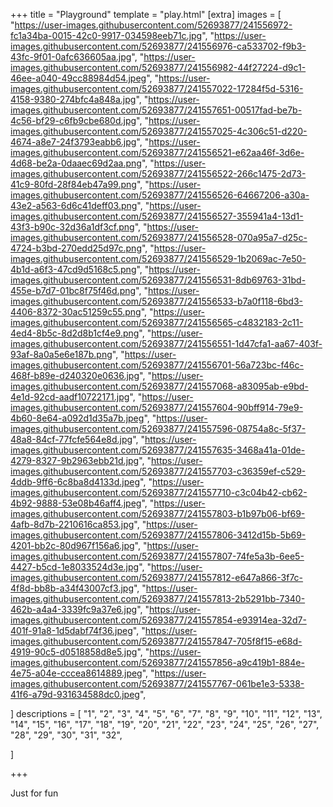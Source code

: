 +++
title = "Playground"
template = "play.html"
[extra]
images = [
    "https://user-images.githubusercontent.com/52693877/241556972-fc1a34ba-0015-42c0-9917-034598eeb71c.jpg",
    "https://user-images.githubusercontent.com/52693877/241556976-ca533702-f9b3-43fc-9f01-0afc636605aa.jpg",
    "https://user-images.githubusercontent.com/52693877/241556982-44f27224-d9c1-46ee-a040-49cc88984d54.jpeg",
    "https://user-images.githubusercontent.com/52693877/241557022-17284f5d-5316-4158-9380-274bfc4a848a.jpg",
    "https://user-images.githubusercontent.com/52693877/241557651-00517fad-be7b-4c56-bf29-c6fb9cbe680d.jpg",
    "https://user-images.githubusercontent.com/52693877/241557025-4c306c51-d220-4674-a8e7-24f3793eabb6.jpg",
    "https://user-images.githubusercontent.com/52693877/241556521-e62aa46f-3d6e-4d68-be2a-0daaec69d2aa.png",
    "https://user-images.githubusercontent.com/52693877/241556522-266c1475-2d73-41c9-80fd-28f84eb47a99.png",
    "https://user-images.githubusercontent.com/52693877/241556526-64667206-a30a-43e2-a563-6d6c41deff03.png",
    "https://user-images.githubusercontent.com/52693877/241556527-355941a4-13d1-43f3-b90c-32d36a1df3cf.png",
    "https://user-images.githubusercontent.com/52693877/241556528-070a95a7-d25c-4724-b3bd-270edd25d97c.png",
    "https://user-images.githubusercontent.com/52693877/241556529-1b2069ac-7e50-4b1d-a6f3-47cd9d5168c5.png",
    "https://user-images.githubusercontent.com/52693877/241556531-8db69763-31bd-455e-b7d7-01bc8f75f46d.png",
    "https://user-images.githubusercontent.com/52693877/241556533-b7a0f118-6bd3-4406-8372-30ac51259c55.png",
    "https://user-images.githubusercontent.com/52693877/241556565-c4832183-2c11-4ed4-8b5c-8d2d8b1cf4e9.png",
    "https://user-images.githubusercontent.com/52693877/241556551-1d47cfa1-aa67-403f-93af-8a0a5e6e187b.png",
    "https://user-images.githubusercontent.com/52693877/241556701-56a723bc-f46c-468f-b89e-d240320e0636.jpg",
    "https://user-images.githubusercontent.com/52693877/241557068-a83095ab-e9bd-4e1d-92cd-aadf10722171.jpg",
    "https://user-images.githubusercontent.com/52693877/241557604-90bff914-79e9-4b60-8e64-a092d1d35a7b.jpeg",
    "https://user-images.githubusercontent.com/52693877/241557596-08754a8c-5f37-48a8-84cf-77fcfe564e8d.jpg",
    "https://user-images.githubusercontent.com/52693877/241557635-3468a41a-01de-4279-8327-9b2963ebb21d.jpg",
    "https://user-images.githubusercontent.com/52693877/241557703-c36359ef-c529-4ddb-9ff6-6c8ba8d4133d.jpeg",
    "https://user-images.githubusercontent.com/52693877/241557710-c3c04b42-cb62-4b92-9888-53e08b46aff4.jpeg",
    "https://user-images.githubusercontent.com/52693877/241557803-b1b97b06-bf69-4afb-8d7b-2210616ca853.jpg",
    "https://user-images.githubusercontent.com/52693877/241557806-3412d15b-5b69-4201-bb2c-80d967f156a6.jpg",
    "https://user-images.githubusercontent.com/52693877/241557807-74fe5a3b-6ee5-4427-b5cd-1e8033524d3e.jpg",
    "https://user-images.githubusercontent.com/52693877/241557812-e647a866-3f7c-4f8d-bb8b-a34f43007cf3.jpg",
    "https://user-images.githubusercontent.com/52693877/241557813-2b5291bb-7340-462b-a4a4-3339fc9a37e6.jpg",
    "https://user-images.githubusercontent.com/52693877/241557854-e93914ea-32d7-401f-91a8-1d5dabf74f36.jpeg",
    "https://user-images.githubusercontent.com/52693877/241557847-705f8f15-e68d-4919-90c5-d0518858d8e5.jpg",
    "https://user-images.githubusercontent.com/52693877/241557856-a9c419b1-884e-4e75-a04e-cccea8614889.jpeg",
    "https://user-images.githubusercontent.com/52693877/241557767-061be1e3-5338-41f6-a79d-931634588dc0.jpeg",

]
descriptions = [
    "1",
    "2",
    "3",
    "4",
    "5",
    "6",
    "7",
    "8",
    "9",
    "10",
    "11",
    "12",
    "13",
    "14",
    "15",
    "16",
    "17",
    "18",
    "19",
    "20",
    "21",
    "22",
    "23",
    "24",
    "25",
    "26",
    "27",
    "28",
    "29",
    "30",
    "31",
    "32",
    

]

+++
<p class="time">Just for fun</p>

